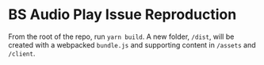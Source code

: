 # BS Audio Play Issue Reproduction

From the root of the repo, run `yarn build`. A new folder, `/dist`, will be created with a webpacked `bundle.js` and supporting content in `/assets` and `/client`.
